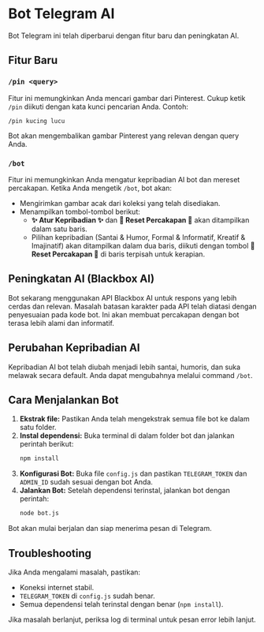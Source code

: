 # Bot Telegram AI

Bot Telegram ini telah diperbarui dengan fitur baru dan peningkatan AI.

## Fitur Baru

### `/pin <query>`
Fitur ini memungkinkan Anda mencari gambar dari Pinterest. Cukup ketik `/pin` diikuti dengan kata kunci pencarian Anda. Contoh:

`/pin kucing lucu`

Bot akan mengembalikan gambar Pinterest yang relevan dengan query Anda.

### `/bot`
Fitur ini memungkinkan Anda mengatur kepribadian AI bot dan mereset percakapan. Ketika Anda mengetik `/bot`, bot akan:

-   Mengirimkan gambar acak dari koleksi yang telah disediakan.
-   Menampilkan tombol-tombol berikut:
    -   **✨ Atur Kepribadian ✨** dan **🔄 Reset Percakapan 🔄** akan ditampilkan dalam satu baris.
    -   Pilihan kepribadian (Santai & Humor, Formal & Informatif, Kreatif & Imajinatif) akan ditampilkan dalam dua baris, diikuti dengan tombol **🔄 Reset Percakapan 🔄** di baris terpisah untuk kerapian.

## Peningkatan AI (Blackbox AI)

Bot sekarang menggunakan API Blackbox AI untuk respons yang lebih cerdas dan relevan. Masalah batasan karakter pada API telah diatasi dengan penyesuaian pada kode bot. Ini akan membuat percakapan dengan bot terasa lebih alami dan informatif.

## Perubahan Kepribadian AI

Kepribadian AI bot telah diubah menjadi lebih santai, humoris, dan suka melawak secara default. Anda dapat mengubahnya melalui command `/bot`.

## Cara Menjalankan Bot

1.  **Ekstrak file:** Pastikan Anda telah mengekstrak semua file bot ke dalam satu folder.
2.  **Instal dependensi:** Buka terminal di dalam folder bot dan jalankan perintah berikut:
    ```bash
    npm install
    ```
3.  **Konfigurasi Bot:** Buka file `config.js` dan pastikan `TELEGRAM_TOKEN` dan `ADMIN_ID` sudah sesuai dengan bot Anda.
4.  **Jalankan Bot:** Setelah dependensi terinstal, jalankan bot dengan perintah:
    ```bash
    node bot.js
    ```

Bot akan mulai berjalan dan siap menerima pesan di Telegram.

## Troubleshooting

Jika Anda mengalami masalah, pastikan:
-   Koneksi internet stabil.
-   `TELEGRAM_TOKEN` di `config.js` sudah benar.
-   Semua dependensi telah terinstal dengan benar (`npm install`).

Jika masalah berlanjut, periksa log di terminal untuk pesan error lebih lanjut.


